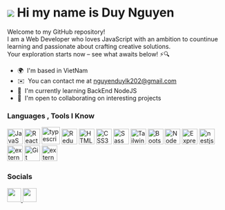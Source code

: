  ![](https://user-images.githubusercontent.com/18350557/176309783-0785949b-9127-417c-8b55-ab5a4333674e.gif) Hi my name is Duy Nguyen
==================================================================================================================================


Welcome to my GitHub repository! <br/>
I am a Web Developer who loves JavaScript with an ambition to countinue learning and passionate about crafting creative solutions.<br/>
Your exploration starts now – see what awaits below! ⚡🔍

* 🌍  I'm based in VietNam
* ✉️  You can contact me at [nguyenduylk202@gmail.com](mailto:nguyenduylk202@gmail.com)
* 🧠  I'm currently learning BackEnd NodeJS
* 🤝  I'm open to collaborating on interesting projects

### Languages , Tools I Know


<p align="left">
<a href="https://developer.mozilla.org/en-US/docs/Web/JavaScript" target="_blank" rel="noreferrer"><img src="https://raw.githubusercontent.com/danielcranney/readme-generator/main/public/icons/skills/javascript-colored.svg" width="36" height="36" alt="JavaScript" /></a> <a href="https://reactjs.org/" target="_blank" rel="noreferrer"><img src="https://raw.githubusercontent.com/danielcranney/readme-generator/main/public/icons/skills/react-colored.svg" width="36" height="36" alt="React" /></a> <a><img width="42" height="40" src="https://img.icons8.com/fluency/96/typescript--v2.png" alt="typescript--v2"/></a> <a href="https://redux.js.org/" target="_blank" rel="noreferrer"><img src="https://raw.githubusercontent.com/danielcranney/readme-generator/main/public/icons/skills/redux-colored.svg" width="36" height="36" alt="Redux" /></a> <a href="https://developer.mozilla.org/en-US/docs/Glossary/HTML5" target="_blank" rel="noreferrer"><img src="https://raw.githubusercontent.com/danielcranney/readme-generator/main/public/icons/skills/html5-colored.svg" width="36" height="36" alt="HTML5" /></a> <a href="https://www.w3.org/TR/CSS/#css" target="_blank" rel="noreferrer"><img src="https://raw.githubusercontent.com/danielcranney/readme-generator/main/public/icons/skills/css3-colored.svg" width="36" height="36" alt="CSS3" /></a> <a href="https://sass-lang.com/" target="_blank" rel="noreferrer"><img src="https://raw.githubusercontent.com/danielcranney/readme-generator/main/public/icons/skills/sass-colored.svg" width="36" height="36" alt="Sass" /></a> <a href="https://tailwindcss.com/" target="_blank" rel="noreferrer"><img src="https://raw.githubusercontent.com/danielcranney/readme-generator/main/public/icons/skills/tailwindcss-colored.svg" width="36" height="36" alt="TailwindCSS" /></a> <a href="https://getbootstrap.com/" target="_blank" rel="noreferrer"><img src="https://raw.githubusercontent.com/danielcranney/readme-generator/main/public/icons/skills/bootstrap-colored.svg" width="36" height="36" alt="Bootstrap" /></a> <a href="https://nodejs.org/en/" target="_blank" rel="noreferrer"><img src="https://raw.githubusercontent.com/danielcranney/readme-generator/main/public/icons/skills/nodejs-colored.svg" width="36" height="36" alt="NodeJS" /></a> <a href="https://expressjs.com/" target="_blank" rel="noreferrer"><img src="https://raw.githubusercontent.com/danielcranney/readme-generator/main/public/icons/skills/express-colored-dark.svg" width="36" height="36" alt="Express" /></a> <a><img width="36" height="36" src="https://img.icons8.com/color/48/nestjs.png" alt="nestjs"/></a> <a><img width="36" height="36" src="https://img.icons8.com/external-those-icons-flat-those-icons/24/external-MySQL-programming-and-development-those-icons-flat-those-icons.png" alt="external-MySQL-programming-and-development-those-icons-flat-those-icons"/></a> <a href="https://git-scm.com/" target="_blank" rel="noreferrer"><img src="https://raw.githubusercontent.com/danielcranney/readme-generator/main/public/icons/skills/git-colored.svg" width="36" height="36" alt="Git" /></a> <a><img width="36" height="36" src="https://img.icons8.com/external-tal-revivo-shadow-tal-revivo/48/external-postman-is-the-only-complete-api-development-environment-logo-shadow-tal-revivo.png" alt="external-postman-is-the-only-complete-api-development-environment-logo-shadow-tal-revivo"/></a> 
</p>


### Socials

<p align="left"> <a href="https://www.facebook.com/DuyNguyenlk22/" target="_blank" rel="noreferrer"> <picture> <source media="(prefers-color-scheme: dark)" srcset="https://raw.githubusercontent.com/danielcranney/readme-generator/main/public/icons/socials/facebook-dark.svg" /> <source media="(prefers-color-scheme: light)" srcset="https://raw.githubusercontent.com/danielcranney/readme-generator/main/public/icons/socials/facebook.svg" /> <img src="https://raw.githubusercontent.com/danielcranney/readme-generator/main/public/icons/socials/facebook.svg" width="32" height="32" /> </picture> </a> <a href="https://www.github.com/DuyNguyenlk22" target="_blank" rel="noreferrer"> <picture> <source media="(prefers-color-scheme: dark)" srcset="https://raw.githubusercontent.com/danielcranney/readme-generator/main/public/icons/socials/github-dark.svg" /> <source media="(prefers-color-scheme: light)" srcset="https://raw.githubusercontent.com/danielcranney/readme-generator/main/public/icons/socials/github.svg" /> <img src="https://raw.githubusercontent.com/danielcranney/readme-generator/main/public/icons/socials/github.svg" width="32" height="32" /> </picture> </a></p>






